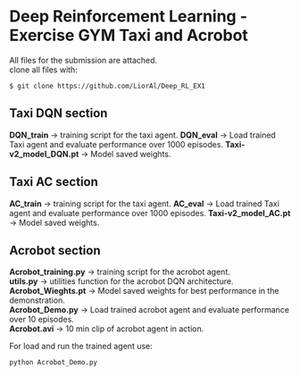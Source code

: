 # Deep Reinforcement Learning - Exercise GYM Taxi and Acrobot #

All files for the submission are attached.  
clone all files with:  
```
$ git clone https://github.com/LiorAl/Deep_RL_EX1
```
## Taxi DQN section ##
**DQN_train** -> training script for the taxi agent.
**DQN_eval** -> Load trained Taxi agent and evaluate performance over 1000 episodes.
**Taxi-v2_model_DQN.pt** -> Model saved weights. 

## Taxi AC section ##
**AC_train** -> training script for the taxi agent.
**AC_eval** -> Load trained Taxi agent and evaluate performance over 1000 episodes.
**Taxi-v2_model_AC.pt** -> Model saved weights. 

## Acrobot section ##
**Acrobot_training.py** -> training script for the acrobot agent.  
**utils.py** -> utilities function for the acrobot DQN architecture.   
**Acrobot_Wieghts.pt** -> Model saved weights for best performance in the demonstration.  
**Acrobot_Demo.py** -> Load trained acrobot agent and evaluate performance over 10 episodes.  
**Acrobot.avi** -> 10 min clip of acrobot agent in action.

For load and run the trained agent use:  
```
python Acrobot_Demo.py  
```
